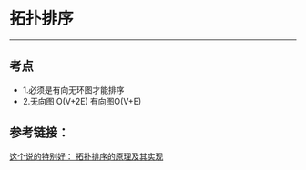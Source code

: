 # 拓扑排序
***

## 考点
- 1.必须是有向无环图才能排序
- 2.无向图 O(V+2E) 有向图O(V+E)


## 参考链接：
[这个说的特别好： 拓扑排序的原理及其实现](http://blog.csdn.net/dm_vincent/article/details/7714519)